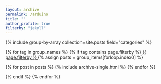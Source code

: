 ```yaml
---
layout: archive
permalink: /arduino
title: ""
author_profile: true
filterby: "jekyll"
---
```



{% include group-by-array collection=site.posts field="categories" %}


{% for tag in group_names %}
{% if tag contains page.filterby %}
<a href="/tags?tag=SAP" class="btn btn--info animated wow rubberBand" title="Get content tagged with SAP">
<i class="fas fa-tag"></i>
        {{ page.filterby }}
</a>
  {% assign posts = group_items[forloop.index0] %}
  <!--<h2 id="{{ tag | slugify }}" class="archive__subtitle">dd{{ tag }}</h2>-->
  {% for post in posts %}
    {% include archive-single.html %}
  {% endfor %}

 {% endif %}
{% endfor %}


 